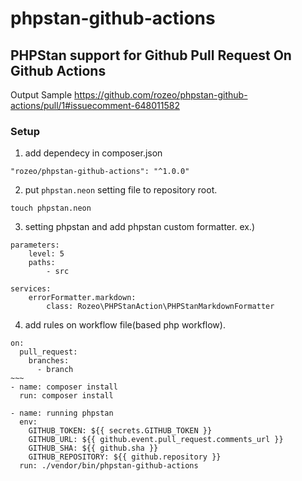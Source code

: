 # phpstan-github-actions
PHPStan support for Github Pull Request On Github Actions
----

Output Sample
https://github.com/rozeo/phpstan-github-actions/pull/1#issuecomment-648011582

### Setup
1. add dependecy in composer.json
```
"rozeo/phpstan-github-actions": "^1.0.0"
```
2. put `phpstan.neon` setting file to repository root.
```
touch phpstan.neon
```
3. setting phpstan and add phpstan custom formatter.
ex.)
```neon
parameters:
	level: 5
	paths:
		- src

services:
    errorFormatter.markdown:
    	class: Rozeo\PHPStanAction\PHPStanMarkdownFormatter
```
4. add rules on workflow file(based php workflow).
```
on:
  pull_request:
    branches:
      - branch
~~~
- name: composer install
  run: composer install
  
- name: running phpstan
  env:
    GITHUB_TOKEN: ${{ secrets.GITHUB_TOKEN }}
    GITHUB_URL: ${{ github.event.pull_request.comments_url }}
    GITHUB_SHA: ${{ github.sha }}
    GITHUB_REPOSITORY: ${{ github.repository }}
  run: ./vendor/bin/phpstan-github-actions
```

